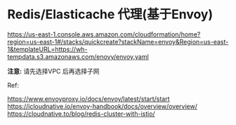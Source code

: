 # Redis/Elasticache 代理(基于Envoy)

https://us-east-1.console.aws.amazon.com/cloudformation/home?region=us-east-1#/stacks/quickcreate?stackName=envoy&Region=us-east-1&templateURL=https://wh-tempdata.s3.amazonaws.com/enovy/envoy.yaml

**注意:**
请先选择VPC 后再选择子网

Ref:

https://www.envoyproxy.io/docs/envoy/latest/start/start
https://icloudnative.io/envoy-handbook/docs/overview/overview/
https://cloudnative.to/blog/redis-cluster-with-istio/